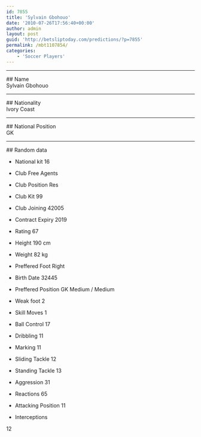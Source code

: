 ```yaml
---
id: 7855
title: 'Sylvain Gbohouo'
date: '2010-07-26T17:56:40+00:00'
author: admin
layout: post
guid: 'http://betsliptoday.com/predictions/?p=7855'
permalink: /mbt1107854/
categories:
    - 'Soccer Players'
---
```


- - - - - -

\## Name  
 Sylvain Gbohouo

- - - - - -

\## Nationality  
 Ivory Coast

- - - - - -

\## National Position  
 GK

- - - - - -

\## Random data

- National kit
 16

- Club
 Free Agents

- Club Position
 Res

- Club Kit
 99

- Club Joining
 42005

- Contract Expiry
 2019

- Rating
 67

- Height
 190 cm

- Weight
 82 kg

- Preffered Foot
 Right

- Birth Date
 32445

- Preffered Position
 GK Medium / Medium

- Weak foot
 2

- Skill Moves
 1

- Ball Control
 17

- Dribbling
 11

- Marking
 11

- Sliding Tackle
 12

- Standing Tackle
 13

- Aggression
 31

- Reactions
 65

- Attacking Position
 11

- Interceptions

 12